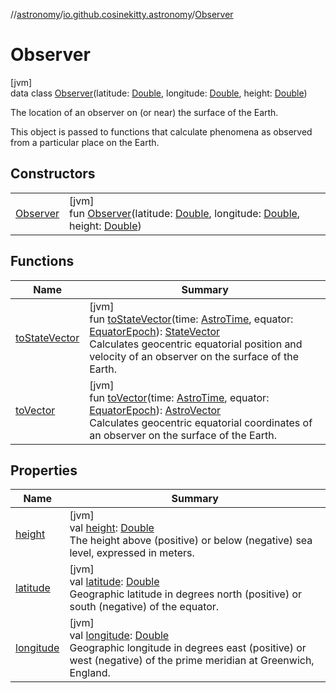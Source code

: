 //[astronomy](../../../index.md)/[io.github.cosinekitty.astronomy](../index.md)/[Observer](index.md)

# Observer

[jvm]\
data class [Observer](index.md)(latitude: [Double](https://kotlinlang.org/api/latest/jvm/stdlib/kotlin/-double/index.html), longitude: [Double](https://kotlinlang.org/api/latest/jvm/stdlib/kotlin/-double/index.html), height: [Double](https://kotlinlang.org/api/latest/jvm/stdlib/kotlin/-double/index.html))

The location of an observer on (or near) the surface of the Earth.

This object is passed to functions that calculate phenomena as observed from a particular place on the Earth.

## Constructors

| | |
|---|---|
| [Observer](-observer.md) | [jvm]<br>fun [Observer](-observer.md)(latitude: [Double](https://kotlinlang.org/api/latest/jvm/stdlib/kotlin/-double/index.html), longitude: [Double](https://kotlinlang.org/api/latest/jvm/stdlib/kotlin/-double/index.html), height: [Double](https://kotlinlang.org/api/latest/jvm/stdlib/kotlin/-double/index.html)) |

## Functions

| Name | Summary |
|---|---|
| [toStateVector](to-state-vector.md) | [jvm]<br>fun [toStateVector](to-state-vector.md)(time: [AstroTime](../-astro-time/index.md), equator: [EquatorEpoch](../-equator-epoch/index.md)): [StateVector](../-state-vector/index.md)<br>Calculates geocentric equatorial position and velocity of an observer on the surface of the Earth. |
| [toVector](to-vector.md) | [jvm]<br>fun [toVector](to-vector.md)(time: [AstroTime](../-astro-time/index.md), equator: [EquatorEpoch](../-equator-epoch/index.md)): [AstroVector](../-astro-vector/index.md)<br>Calculates geocentric equatorial coordinates of an observer on the surface of the Earth. |

## Properties

| Name | Summary |
|---|---|
| [height](height.md) | [jvm]<br>val [height](height.md): [Double](https://kotlinlang.org/api/latest/jvm/stdlib/kotlin/-double/index.html)<br>The height above (positive) or below (negative) sea level, expressed in meters. |
| [latitude](latitude.md) | [jvm]<br>val [latitude](latitude.md): [Double](https://kotlinlang.org/api/latest/jvm/stdlib/kotlin/-double/index.html)<br>Geographic latitude in degrees north (positive) or south (negative) of the equator. |
| [longitude](longitude.md) | [jvm]<br>val [longitude](longitude.md): [Double](https://kotlinlang.org/api/latest/jvm/stdlib/kotlin/-double/index.html)<br>Geographic longitude in degrees east (positive) or west (negative) of the prime meridian at Greenwich, England. |
